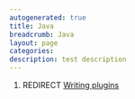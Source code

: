 ```yaml
---
autogenerated: true
title: Java
breadcrumb: Java
layout: page
categories: 
description: test description
---
```


1.  REDIRECT [Writing plugins](Writing_plugins)
